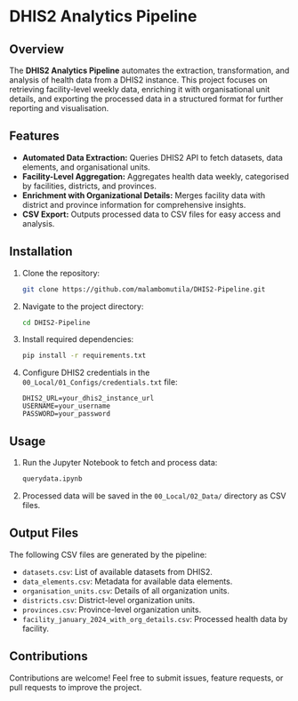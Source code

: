 # DHIS2 Analytics Pipeline

## Overview

The **DHIS2 Analytics Pipeline** automates the extraction, transformation, and analysis of health data from a DHIS2 instance. This project focuses on retrieving facility-level weekly data, enriching it with organisational unit details, and exporting the processed data in a structured format for further reporting and visualisation.

## Features

- **Automated Data Extraction:** Queries DHIS2 API to fetch datasets, data elements, and organisational units.
- **Facility-Level Aggregation:** Aggregates health data weekly, categorised by facilities, districts, and provinces.
- **Enrichment with Organizational Details:** Merges facility data with district and province information for comprehensive insights.
- **CSV Export:** Outputs processed data to CSV files for easy access and analysis.

## Installation

1. Clone the repository:
    ```sh
    git clone https://github.com/malambomutila/DHIS2-Pipeline.git
    ```
2. Navigate to the project directory:
    ```sh
    cd DHIS2-Pipeline
    ```
3. Install required dependencies:
    ```sh
    pip install -r requirements.txt
    ```
4. Configure DHIS2 credentials in the `00_Local/01_Configs/credentials.txt` file:
    ```
    DHIS2_URL=your_dhis2_instance_url
    USERNAME=your_username
    PASSWORD=your_password
    ```

## Usage

1. Run the Jupyter Notebook to fetch and process data:
    ```sh
    querydata.ipynb
    ```
2. Processed data will be saved in the `00_Local/02_Data/` directory as CSV files.

## Output Files

The following CSV files are generated by the pipeline:

- `datasets.csv`: List of available datasets from DHIS2.
- `data_elements.csv`: Metadata for available data elements.
- `organisation_units.csv`: Details of all organization units.
- `districts.csv`: District-level organization units.
- `provinces.csv`: Province-level organization units.
- `facility_january_2024_with_org_details.csv`: Processed health data by facility.

## Contributions

Contributions are welcome! Feel free to submit issues, feature requests, or pull requests to improve the project.

